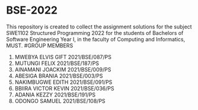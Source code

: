  # BSE-2022
This repository is created to collect the assignment solutions for the subject SWE1102 Structured Programming 2022
 for the students of Bachelors of Software Engineering  Year I, in the faculty of Computing and Informatics, MUST.
 #GROUP MEMBERS
1. MWEBYA ELVIS GIFT      2021/BSE/087/PS
2. MUTUNGI FELIX          2021/BSE/187/PS
3. AINAMANI JOACKIM       2021/BSE/009/PS
4. ABESIGA BRANIA         2021/BSE/003/PS
5. NAKIMBUGWE EDITH       2021/BSE/091/PS
6. BBIIRA VICTOR KEVIN    2021/BSE/036/PS
7. ADANIA KEZZY           2021/BSE/191/PS
8. ODONGO SAMUEL          2021/BSE/108/PS
